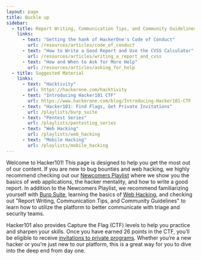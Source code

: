 ```yaml
---
layout: page
title: Buckle up
sidebar:
  - title: Report Writing, Communication Tips, and Community Guidelines
    links:
      - text: "Getting the hank of HackerOne's Code of Conduct"
        url: /resources/articles/code_of_conduct
      - text: "How to Write a Good Report and Use the CVSS Calculator"
        url: /resources/articles/writing_a_report_and_cvss
      - text: "How and When to Ask for More Help"
        url: /resources/articles/asking_for_help
  - title: Suggested Material
    links:
      - text: "Hacktivity"
        url: https://hackerone.com/hacktivity
      - text: "Introducing Hacker101 CTF"
        url: https://www.hackerone.com/blog/Introducing-Hacker101-CTF
      - text: "Hacker101: Find Flags, Get Private Invitations"
        url: /playlists/burp_suite
      - text: "Pentest Series"
        url: /playlists/pentesting_series
      - text: "Web Hacking"
        url: /playlists/web_hacking
      - text: "Mobile Hacking"
        url: /playlists/mobile_hacking
---
```


Welcome to Hacker101! This page is designed to help you get the most out of our content. If you are new to bug bounties and web hacking, we highly recommend checking out our [Newcomers Playlist](/playlists/newcomers) where we show you the basics of web applications, the hacker mentality, and how to write a good report. In addition to the Newcomers Playlist, we recommend familiarizing yourself with [Burp Suite](/playlists/burp_suite), learning the basics of [Web Hacking](/playlists/web_hacking), and checking out "Report Writing, Communication Tips, and Community Guidelines" to learn how to utilize the platform to better communicate with triage and security teams.

Hacker101 also provides Capture the Flag (CTF) levels to help you practice and sharpen your skills. Once you have earned 26 points in the CTF, you’ll be eligible to receive [invitations to private programs](https://docs.hackerone.com/hackers/invitations.html#gatsby-focus-wrapper). Whether you’re a new hacker or you’re just new to our platform, this is a great way for you to dive into the deep end from day one.
